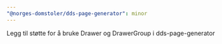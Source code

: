 ```yaml
---
"@norges-domstoler/dds-page-generator": minor
---
```


Legg til støtte for å bruke Drawer og DrawerGroup i dds-page-generator
